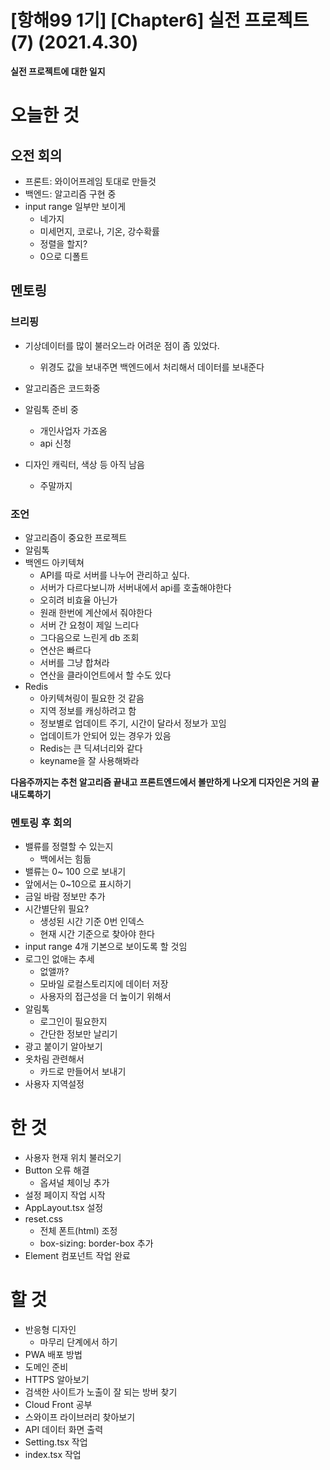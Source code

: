 

# [항해99 1기] [Chapter6] 실전 프로젝트 (7) (2021.4.30)



**실전 프로젝트에 대한 일지**



# 오늘한 것

## 오전 회의

* 프론트: 와이어프레임 토대로 만들것
* 백엔드: 알고리즘 구현 중
* input range 일부만 보이게
  * 네가지
  * 미세먼지, 코로나, 기온, 강수확률
  * 정렬을 할지?
  * 0으로 디폴트



## 멘토링

### 브리핑

* 기상데이터를 많이 불러오느라 어려운 점이 좀 있었다.

  * 위경도 값을 보내주면 백엔드에서 처리해서 데이터를 보내준다

* 알고리즘은 코드화중

* 알림톡 준비 중

  * 개인사업자 가죠옴
  * api 신청

* 디자인 캐릭터, 색상 등 아직 남음

  * 주말까지

  

### 조언

* 알고리즘이 중요한 프로젝트
* 알림톡
* 백엔드 아키텍쳐
  * API를 따로 서버를 나누어 관리하고 싶다.
  * 서버가 다르다보니까 서버내에서 api를 호출해야한다
  * 오히려 비효율 아닌가
  * 원래 한번에 계산에서 줘야한다
  * 서버 간 요청이 제일 느리다
  * 그다음으로 느린게 db 조회
  * 연산은 빠르다
  * 서버를 그냥 합쳐라
  * 연산을 클라이언트에서 할 수도 있다
* Redis
  * 아키텍쳐링이 필요한 것 같음
  * 지역 정보를 캐싱하려고 함
  * 정보별로 업데이트 주기, 시간이 달라서 정보가 꼬임
  * 업데이트가 안되어 있는 경우가 있음
  * Redis는 큰 딕셔너리와 같다
  * keyname을 잘 사용해봐라

**다음주까지는 추천 알고리즘 끝내고 프론트엔드에서 볼만하게 나오게 디자인은 거의 끝내도록하기**



### 멘토링 후 회의

* 밸류를 정렬할 수 있는지
  * 백에서는 힘듦
* 밸류는 0~ 100 으로 보내기
* 앞에서는 0~10으로 표시하기
* 금일 바람 정보만 추가
* 시간별단위 필요?
  * 생성된 시간 기준 0번 인덱스
  * 현재 시간 기준으로 찾아야 한다
* input range 4개 기본으로 보이도록 할 것임
* 로그인 없애는 추세
  * 없앨까?
  * 모바일 로컬스토리지에 데이터 저장
  * 사용자의 접근성을 더 높이기 위해서
* 알림톡
  *  로그인이 필요한지
  * 간단한 정보만 날리기
* 광고 붙이기 알아보기
* 옷차림 관련해서
  * 카드로 만들어서 보내기
* 사용자 지역설정



# 한 것

* 사용자 현재 위치 불러오기
* Button 오류 해결
  * 옵셔널 체이닝 추가
* 설정 페이지 작업 시작
* AppLayout.tsx 설정
* reset.css
  * 전체 폰트(html) 조정
  * box-sizing: border-box 추가
* Element 컴포넌트 작업 완료

# 할 것

* 반응형 디자인
  * 마무리 단계에서 하기
* PWA 배포 방법
* 도메인 준비
* HTTPS 알아보기
* 검색한 사이트가 노출이 잘 되는 방버 찾기
* Cloud Front 공부
* 스와이프 라이브러리 찾아보기
* API 데이터 화면 출력
* Setting.tsx 작업
* index.tsx 작업